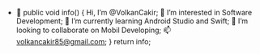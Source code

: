 - 👋 public void info() { 
Hi, I’m @VolkanCakir;
 👀 I’m interested in Software Development;
 🌱 I’m currently learning Android Studio and Swift;
💞️ I’m looking to collaborate on Mobil Developing;
 📫 volkancakir85@gmail.com; }
 return info;


